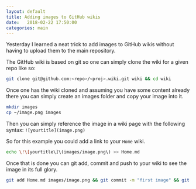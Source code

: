 ```yaml
---
layout: default
title: Adding images to GitHub wikis
date:   2018-02-22 17:50:00
categories: main
---
```


Yesterday I learned a neat trick to add images to GitHub wikis without having to upload them
to the main repository.

The GitHub wiki is based on git so one can simply clone the wiki for a given repo like so:

```bash
git clone git@github.com:<repo>/<proj>.wiki.git wiki && cd wiki
```

Once one has the wiki cloned and assuming you have some content already there you can simply
create an images folder and copy your image into it.

```bash
mkdir images
cp ~/image.png images
```

Then you can simply reference the image in a wiki page with the following syntax: `![yourtitle](image.png)`

So for this example you could add a link to your `Home` wiki.

```bash
echo \!\[yourtitle\]\(images/image.png\) >> Home.md
```

Once that is done you can git add, commit and push to your wiki to see the image in its full glory.

```bash
git add Home.md images/image.png && git commit -m "first image" && git push
```
